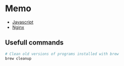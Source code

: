 # Memo

- [Javascript](javascript.md)
- [Nginx](nginx.md)

## Usefull commands

```bash
# Clean old versions of programs installed with brew
brew cleanup
```
